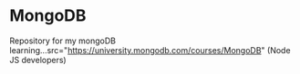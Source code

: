 # MongoDB
Repository for my mongoDB learning...src="https://university.mongodb.com/courses/MongoDB" (Node JS developers)
